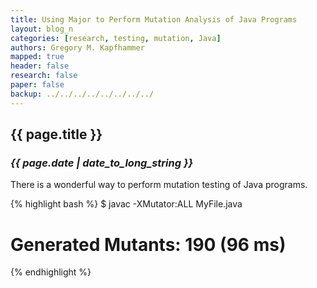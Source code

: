 ```yaml
---
title: Using Major to Perform Mutation Analysis of Java Programs
layout: blog_n
categories: [research, testing, mutation, Java]
authors: Gregory M. Kapfhammer
mapped: true 
header: false 
research: false 
paper: false
backup: ../../../../../../../../
---
```


## {{ page.title }}
### <em>{{ page.date | date_to_long_string }}</em>

There is a wonderful way to perform mutation testing of Java programs.

{% highlight bash %}
$ javac -XMutator:ALL MyFile.java
# Generated Mutants: 190 (96 ms)
{% endhighlight %}

